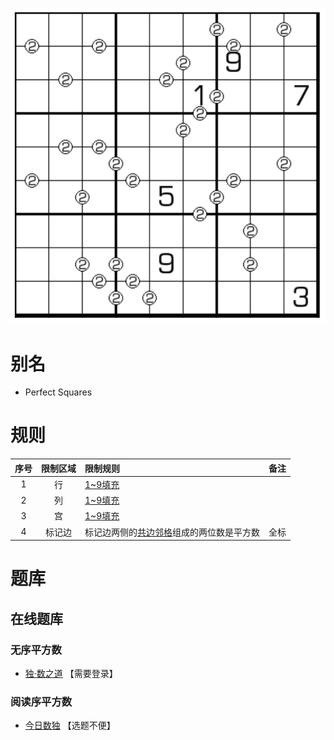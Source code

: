 ![](../../../../../images/sudoku/平方数数独.png)

# 别名
- Perfect Squares

# 规则
| 序号 | 限制区域 | 限制规则 | 备注 |
| :---: | :---: | :--- | :---: |
| 1 | 行 | [1~9填充] | |
| 2 | 列 | [1~9填充] | |
| 3 | 宫 | [1~9填充] | |
| 4 | 标记边 | 标记边两侧的[共边邻格]组成的两位数是平方数 | 全标 |

# 题库

## 在线题库
### 无序平方数
- [独·数之道](http://www.sudokufans.org.cn/lx/game.index.php?type=pf) 【需要登录】

### 阅读序平方数
- [今日数独](https://cn.sudoku.today/g-perfect-squares/) 【选题不便】

[1~9填充]: ../../../../../rules.md#1~9填充
[共边邻格]: ../../../../../rules.md#共边邻格